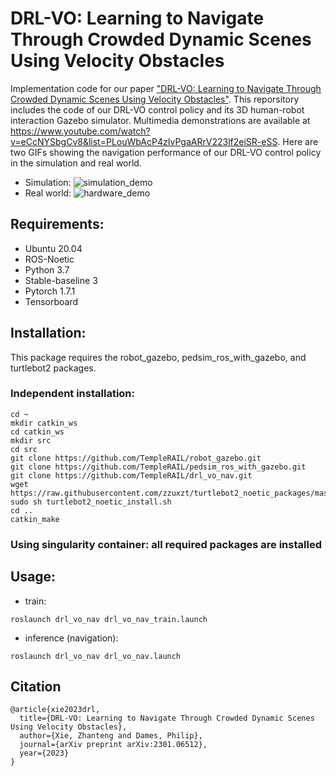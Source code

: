 # DRL-VO: Learning to Navigate Through Crowded Dynamic Scenes Using Velocity Obstacles

Implementation code for our paper ["DRL-VO: Learning to Navigate Through Crowded Dynamic Scenes Using Velocity Obstacles"](https://arxiv.org/pdf/2301.06512.pdf). 
This reporsitory includes the code of our DRL-VO control policy and its 3D human-robot interaction Gazebo simulator.
Multimedia demonstrations are available at https://www.youtube.com/watch?v=eCcNYSbgCv8&list=PLouWbAcP4zIvPgaARrV223lf2eiSR-eSS.
Here are two GIFs showing the navigation performance of our DRL-VO control policy in the simulation and real world. 
* Simulation:
![simulation_demo](demo/1.simulation_demo.gif "simulation_demo") 
* Real world:
![hardware_demo](demo/2.hardware_demo.gif "hardware_demo") 

## Requirements:
* Ubuntu 20.04
* ROS-Noetic
* Python 3.7
* Stable-baseline 3
* Pytorch 1.7.1
* Tensorboard

## Installation:
This package requires the robot_gazebo, pedsim_ros_with_gazebo, and turtlebot2 packages.
### Independent installation:
```
cd ~
mkdir catkin_ws
cd catkin_ws
mkdir src
cd src
git clone https://github.com/TempleRAIL/robot_gazebo.git
git clone https://github.com/TempleRAIL/pedsim_ros_with_gazebo.git
git clone https://github.com/TempleRAIL/drl_vo_nav.git
wget https://raw.githubusercontent.com/zzuxzt/turtlebot2_noetic_packages/master/turtlebot2_noetic_install.sh 
sudo sh turtlebot2_noetic_install.sh 
cd ..
catkin_make
```

### Using singularity container: all required packages are installed


## Usage:
*  train:
```
roslaunch drl_vo_nav drl_vo_nav_train.launch
```
*  inference (navigation):
```
roslaunch drl_vo_nav drl_vo_nav.launch
```

## Citation
```
@article{xie2023drl,
  title={DRL-VO: Learning to Navigate Through Crowded Dynamic Scenes Using Velocity Obstacles},
  author={Xie, Zhanteng and Dames, Philip},
  journal={arXiv preprint arXiv:2301.06512},
  year={2023}
}

```
